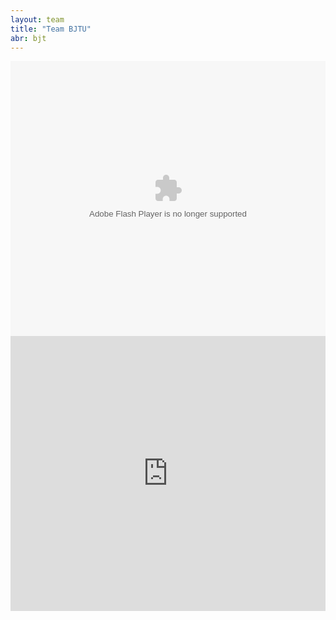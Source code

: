 ```yaml
---
layout: team
title: "Team BJTU"
abr: bjt
---
```


<embed src="http://static.video.qq.com/TPout.swf?vid=d0339jsxqv8&auto=0" allowFullScreen="true" quality="high" width="100%" height="440" align="middle" allowScriptAccess="always" type="application/x-shockwave-flash">

<iframe frameborder="0" width="100%" height="440" src="http://v.qq.com/iframe/player.html?vid=d0339jsxqv8&tiny=0&auto=0" allowfullscreen></iframe>